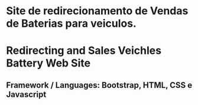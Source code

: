 # Site de redirecionamento de Vendas de Baterias para veiculos.

# Redirecting and Sales Veichles Battery Web Site

## Framework / Languages: Bootstrap, HTML, CSS e Javascript
